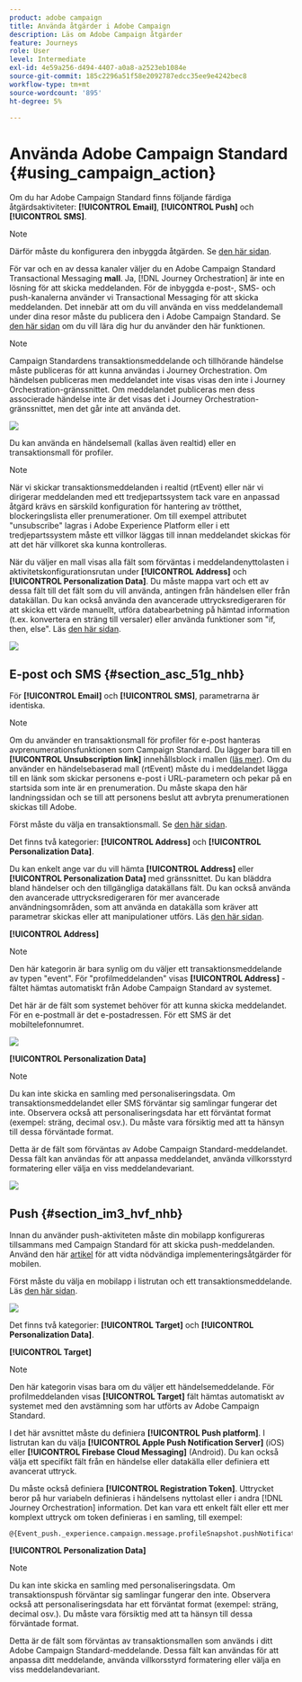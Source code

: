 ```yaml
---
product: adobe campaign
title: Använda åtgärder i Adobe Campaign
description: Läs om Adobe Campaign åtgärder
feature: Journeys
role: User
level: Intermediate
exl-id: 4e59a256-d494-4407-a0a8-a2523eb1084e
source-git-commit: 185c2296a51f58e2092787edcc35ee9e4242bec8
workflow-type: tm+mt
source-wordcount: '895'
ht-degree: 5%

---
```


# Använda Adobe Campaign Standard {#using_campaign_action}

Om du har Adobe Campaign Standard finns följande färdiga åtgärdsaktiviteter: **[!UICONTROL Email]**, **[!UICONTROL Push]** och **[!UICONTROL SMS]**.

>[!NOTE]
>
>Därför måste du konfigurera den inbyggda åtgärden. Se [den här sidan](../action/working-with-adobe-campaign.md).

För var och en av dessa kanaler väljer du en Adobe Campaign Standard Transactional Messaging **mall**. Ja, [!DNL Journey Orchestration] är inte en lösning för att skicka meddelanden. För de inbyggda e-post-, SMS- och push-kanalerna använder vi Transactional Messaging för att skicka meddelanden. Det innebär att om du vill använda en viss meddelandemall under dina resor måste du publicera den i Adobe Campaign Standard. Se [den här sidan](https://experienceleague.adobe.com/docs/campaign-standard/using/communication-channels/transactional-messaging/getting-started-with-transactional-msg.html?lang=sv) om du vill lära dig hur du använder den här funktionen.

>[!NOTE]
>
>Campaign Standardens transaktionsmeddelande och tillhörande händelse måste publiceras för att kunna användas i Journey Orchestration. Om händelsen publiceras men meddelandet inte visas visas den inte i Journey Orchestration-gränssnittet. Om meddelandet publiceras men dess associerade händelse inte är det visas det i Journey Orchestration-gränssnittet, men det går inte att använda det.

![](../assets/journey59.png)

Du kan använda en händelsemall (kallas även realtid) eller en transaktionsmall för profiler.

>[!NOTE]
>
>När vi skickar transaktionsmeddelanden i realtid (rtEvent) eller när vi dirigerar meddelanden med ett tredjepartssystem tack vare en anpassad åtgärd krävs en särskild konfiguration för hantering av trötthet, blockeringslista eller prenumerationer. Om till exempel attributet &quot;unsubscribe&quot; lagras i Adobe Experience Platform eller i ett tredjepartssystem måste ett villkor läggas till innan meddelandet skickas för att det här villkoret ska kunna kontrolleras.

När du väljer en mall visas alla fält som förväntas i meddelandenyttolasten i aktivitetskonfigurationsrutan under **[!UICONTROL Address]** och **[!UICONTROL Personalization Data]**. Du måste mappa vart och ett av dessa fält till det fält som du vill använda, antingen från händelsen eller från datakällan. Du kan också använda den avancerade uttrycksredigeraren för att skicka ett värde manuellt, utföra databearbetning på hämtad information (t.ex. konvertera en sträng till versaler) eller använda funktioner som &quot;if, then, else&quot;. Läs [den här sidan](../expression/expressionadvanced.md).

![](../assets/journey60.png)

## E-post och SMS {#section_asc_51g_nhb}

För **[!UICONTROL Email]** och **[!UICONTROL SMS]**, parametrarna är identiska.

>[!NOTE]
>
>Om du använder en transaktionsmall för profiler för e-post hanteras avprenumerationsfunktionen som Campaign Standard. Du lägger bara till en **[!UICONTROL Unsubscription link]** innehållsblock i mallen ([läs mer](https://experienceleague.adobe.com/docs/campaign-standard/using/communication-channels/transactional-messaging/getting-started-with-transactional-msg.html)). Om du använder en händelsebaserad mall (rtEvent) måste du i meddelandet lägga till en länk som skickar personens e-post i URL-parametern och pekar på en startsida som inte är en prenumeration. Du måste skapa den här landningssidan och se till att personens beslut att avbryta prenumerationen skickas till Adobe.

Först måste du välja en transaktionsmall. Se [den här sidan](../building-journeys/about-action-activities.md).

Det finns två kategorier: **[!UICONTROL Address]** och **[!UICONTROL Personalization Data]**.

Du kan enkelt ange var du vill hämta **[!UICONTROL Address]** eller **[!UICONTROL Personalization Data]** med gränssnittet. Du kan bläddra bland händelser och den tillgängliga datakällans fält. Du kan också använda den avancerade uttrycksredigeraren för mer avancerade användningsområden, som att använda en datakälla som kräver att parametrar skickas eller att manipulationer utförs. Läs [den här sidan](../expression/expressionadvanced.md).

**[!UICONTROL Address]**

>[!NOTE]
>
>Den här kategorin är bara synlig om du väljer ett transaktionsmeddelande av typen &quot;event&quot;. För &quot;profilmeddelanden&quot; visas **[!UICONTROL Address]** -fältet hämtas automatiskt från Adobe Campaign Standard av systemet.

Det här är de fält som systemet behöver för att kunna skicka meddelandet. För en e-postmall är det e-postadressen. För ett SMS är det mobiltelefonnumret.

![](../assets/journey61.png)

**[!UICONTROL Personalization Data]**

>[!NOTE]
>
>Du kan inte skicka en samling med personaliseringsdata. Om transaktionsmeddelandet eller SMS förväntar sig samlingar fungerar det inte. Observera också att personaliseringsdata har ett förväntat format (exempel: sträng, decimal osv.). Du måste vara försiktig med att ta hänsyn till dessa förväntade format.

Detta är de fält som förväntas av Adobe Campaign Standard-meddelandet. Dessa fält kan användas för att anpassa meddelandet, använda villkorsstyrd formatering eller välja en viss meddelandevariant.

![](../assets/journey62.png)

## Push {#section_im3_hvf_nhb}

Innan du använder push-aktiviteten måste din mobilapp konfigureras tillsammans med Campaign Standard för att skicka push-meddelanden. Använd den här [artikel](https://helpx.adobe.com/se/campaign/kb/integrate-mobile-sdk.html) för att vidta nödvändiga implementeringsåtgärder för mobilen.

Först måste du välja en mobilapp i listrutan och ett transaktionsmeddelande. Läs [den här sidan](../building-journeys/about-action-activities.md).

![](../assets/journey62bis.png)

Det finns två kategorier: **[!UICONTROL Target]** och **[!UICONTROL Personalization Data]**.

**[!UICONTROL Target]**

>[!NOTE]
>
>Den här kategorin visas bara om du väljer ett händelsemeddelande. För profilmeddelanden visas **[!UICONTROL Target]** fält hämtas automatiskt av systemet med den avstämning som har utförts av Adobe Campaign Standard.

I det här avsnittet måste du definiera **[!UICONTROL Push platform]**. I listrutan kan du välja **[!UICONTROL Apple Push Notification Server]** (iOS) eller **[!UICONTROL Firebase Cloud Messaging]** (Android). Du kan också välja ett specifikt fält från en händelse eller datakälla eller definiera ett avancerat uttryck.

Du måste också definiera **[!UICONTROL Registration Token]**. Uttrycket beror på hur variabeln definieras i händelsens nyttolast eller i andra [!DNL Journey Orchestration] information. Det kan vara ett enkelt fält eller ett mer komplext uttryck om token definieras i en samling, till exempel:

```
@{Event_push._experience.campaign.message.profileSnapshot.pushNotificationTokens.first().token}
```

**[!UICONTROL Personalization Data]**

>[!NOTE]
>
>Du kan inte skicka en samling med personaliseringsdata. Om transaktionspush förväntar sig samlingar fungerar den inte. Observera också att personaliseringsdata har ett förväntat format (exempel: sträng, decimal osv.). Du måste vara försiktig med att ta hänsyn till dessa förväntade format.

Detta är de fält som förväntas av transaktionsmallen som används i ditt Adobe Campaign Standard-meddelande. Dessa fält kan användas för att anpassa ditt meddelande, använda villkorsstyrd formatering eller välja en viss meddelandevariant.
